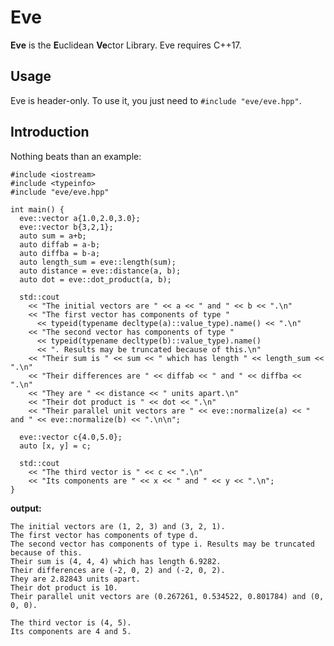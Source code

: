 # Eve
**Eve** is the <b>E</b>uclidean <b>Ve</b>ctor Library. Eve requires C++17.

## Usage
Eve is header-only. To use it, you just need to `#include "eve/eve.hpp"`.

## Introduction

Nothing beats than an example:

    #include <iostream>
    #include <typeinfo>
    #include "eve/eve.hpp"

    int main() {
      eve::vector a{1.0,2.0,3.0};
      eve::vector b{3,2,1};
      auto sum = a+b;
      auto diffab = a-b;
      auto diffba = b-a;
      auto length_sum = eve::length(sum);
      auto distance = eve::distance(a, b);
      auto dot = eve::dot_product(a, b);

      std::cout
        << "The initial vectors are " << a << " and " << b << ".\n"
        << "The first vector has components of type "
          << typeid(typename decltype(a)::value_type).name() << ".\n"
        << "The second vector has components of type "
          << typeid(typename decltype(b)::value_type).name()
          << ". Results may be truncated because of this.\n"
        << "Their sum is " << sum << " which has length " << length_sum << ".\n"
        << "Their differences are " << diffab << " and " << diffba << ".\n"
        << "They are " << distance << " units apart.\n"
        << "Their dot product is " << dot << ".\n"
        << "Their parallel unit vectors are " << eve::normalize(a) << " and " << eve::normalize(b) << ".\n\n";

      eve::vector c{4.0,5.0};
      auto [x, y] = c;

      std::cout
        << "The third vector is " << c << ".\n"
        << "Its components are " << x << " and " << y << ".\n";
    }

**output:**

    The initial vectors are (1, 2, 3) and (3, 2, 1).
    The first vector has components of type d.
    The second vector has components of type i. Results may be truncated because of this.
    Their sum is (4, 4, 4) which has length 6.9282.
    Their differences are (-2, 0, 2) and (-2, 0, 2).
    They are 2.82843 units apart.
    Their dot product is 10.
    Their parallel unit vectors are (0.267261, 0.534522, 0.801784) and (0, 0, 0).

    The third vector is (4, 5).
    Its components are 4 and 5.
